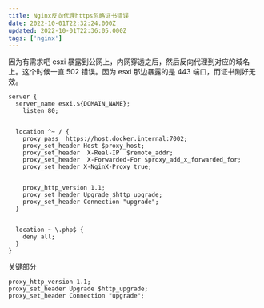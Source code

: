 ```yaml
---
title: Nginx反向代理https忽略证书错误
date: 2022-10-01T22:32:24.000Z
updated: 2022-10-01T22:36:05.000Z
tags: ['nginx']
---
```

  
因为有需求吧 esxi 暴露到公网上，内网穿透之后，然后反向代理到对应的域名上。这个时候一直 502 错误。因为 esxi 那边暴露的是 443 端口，而证书刚好无效。

```nginx
server {
  server_name esxi.${DOMAIN_NAME};
    listen 80;


  location ^~ / {
    proxy_pass  https://host.docker.internal:7002;
    proxy_set_header Host $proxy_host;
    proxy_set_header  X-Real-IP  $remote_addr;
    proxy_set_header  X-Forwarded-For $proxy_add_x_forwarded_for;
    proxy_set_header X-NginX-Proxy true;


    proxy_http_version 1.1;
    proxy_set_header Upgrade $http_upgrade;
    proxy_set_header Connection "upgrade";
  }


  location ~ \.php$ {
    deny all;
  }
}
```

关键部分

```nginx
proxy_http_version 1.1;
proxy_set_header Upgrade $http_upgrade;
proxy_set_header Connection "upgrade";
```